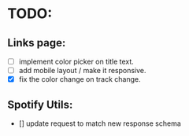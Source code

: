 # TODO:

## Links page:
- [ ] implement color picker on title text.
- [ ] add mobile layout / make it responsive.
- [x] fix the color change on track change.

## Spotify Utils:
- [] update request to match new response schema